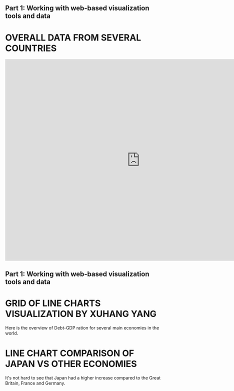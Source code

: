 
## Part 1: Working with web-based visualization tools and data
# OVERALL DATA FROM SEVERAL COUNTRIES
<iframe src="https://data.oecd.org/chart/6BmP" width="860" height="645" style="border: 0" mozallowfullscreen="true" webkitallowfullscreen="true" allowfullscreen="true"><a href="https://data.oecd.org/chart/6BmP" target="_blank">OECD Chart: General government debt, Total, % of GDP, Annual, 2020</a></iframe>





## Part 1: Working with web-based visualization tools and data

# GRID OF LINE CHARTS VISUALIZATION BY XUHANG YANG
Here is the overview of Debt-GDP ration for several main economies in the world.
<div class="flourish-embed flourish-chart" data-src="visualisation/8567811"><script src="https://public.flourish.studio/resources/embed.js"></script></div>





# LINE CHART COMPARISON OF JAPAN VS OTHER ECONOMIES
It's not hard to see that Japan had a higher increase compared to the Great Britain, France and Germany.
<div class="flourish-embed flourish-chart" data-src="visualisation/8567928"><script src="https://public.flourish.studio/resources/embed.js"></script></div>
